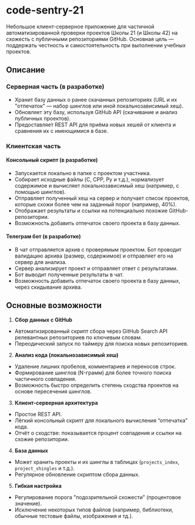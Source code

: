 # code-sentry-21

Небольшое клиент-серверное приложение для частичной автоматизированной проверки проектов Школы 21 (и Школы 42) на схожесть с публичными репозиториями GitHub. Основная цель — поддержать честность и самостоятельность при выполнении учебных проектов.

## Описание

### Серверная часть (в разработке)
  - Хранит базу данных о ранее скачанных репозиториях (URL и их "отпечаток" — набор шинглов или иной локальнозависимый хеш).
  - Обновляет эту базу, используя GitHub API (скачивание и анализ публичных проектов).
  - Предоставляет REST API для приёма новых хешей от клиента и сравнения их с имеющимися в базе.

### Клиентская часть

#### Консольный скрипт (в разработке)
  - Запускается локально в папке с проектом участника.
  - Собирает исходные файлы (C, CPP, Py и т.д.), нормализует содержимое и вычисляет локальнозависимый хеш (например, с помощью шинглов).
  - Отправляет полученный хеш на сервер и получает список проектов, которые схожи более чем на заданный порог (например, 40%).
  - Отображает результаты и ссылки на потенциально похожие GitHub-репозитории.
  - Возможность добавить отпечаток своего проекта в базу данных.

#### Телеграм бот (в разработке)
  - В чат отправляется архив с проверямым проектом. Бот проводит валидацию архива (размер, содержимое) и отправляет его на сервер для анализа.
  - Сервер анализирует проект и отправляет ответ с результатами.
  - Бот выводит полученные результаты в чат.
  - Возможность добавить отпечаток своего проекта в базу данных, через скидывание архива.

## Основные возможности

1. **Сбор данных с GitHub**
  - Автоматизированный скрипт сбора через GitHub Search API релевантных репозиториев по ключевым словам.
  - Переодический запуск по таймеру для поиска новых репозиториев.

2. **Анализ кода (локальнозависимый хеш)**
  - Удаление лишних пробелов, комментариев и переносов строк.
  - Формирование шинглов (N-грамм) для более точного поиска частичного совпадения.
  - Возможность быстро определить степень сходства проектов на основе пересечения шинглов.

3. **Клиент-серверная архитектура**
  - Простое REST API.
  - Лёгкий консольный скрипт для локального вычисления “отпечатка” кода.
  - Отчёт о сходстве: показывается процент совпадения и ссылки на схожие репозитории.

4. **База данных**
  - Может хранить проекты и их шинглы в таблицах (`projects_index`, `project_shingles` и т.д.).
  - Регулярное обновление скриптом сбора данных.

5. **Гибкая настройка**
  - Регулирование порога "подозрительной схожести" (процентовое значение).
  - Исключение некоторых типов файлов (например, библиотеки, обычные тестовые файлы, изображения и тд.).
